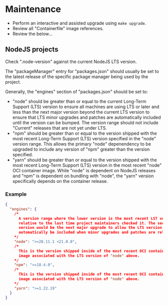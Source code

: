# Maintenance

- Perform an interactive and assisted upgrade using `make upgrade`.
- Review all "Containerfile" image references.
- Review the below...

## NodeJS projects

Check ".node-version" against the current NodeJS LTS version.

The "packageManager" entry for "packages.json" should usually be set to the latest release of the specific package manager being used by the project.

Generally, the "engines" section of "packages.json" should be set to:

- "node" should be greater than or equal to the current Long-Term Support (LTS) version to ensure all machines are using LTS or later and less than the next major version beyond the current LTS version to ensure that LTS minor upgrades and patches are automatically included until the version can be bumped. The version range should not include "Current" releases that are not yet under LTS.
- "npm" should be greater than or equal to the version shipped with the most recent Long-Term Support (LTS) version specified in the "node" version range. This allows the primary "node" depenendency to be upgraded to include any version of "npm" greater than the version specified.
- "yarn" should be greater than or equal to the version shipped with the most recent Long-Term Support (LTS) version in the most recent "node" OCI container image. While "node" is dependent on NodeJS releases and "npm" is dependent on bundling with "node", the "yarn" version specifically depends on the container release.

### Example

```json
{
  "engines": {
    /*
      A version range where the lower version is the most recent LST version
      relative to the last time project maintainers checked it. The second
      version would be the next major upgrade to allow the LTS version to
      automatically be included when minor upgrades and patches are released.
    */
    "node": ">=20.11.1 <21.0.0",
    /*
      This is the version shipped inside of the most recent OCI container
      image associated with the LTS version of "node" above.
    */
    "npm": ">=10.4.0",
    /*
      This is the version shipped inside of the most recent OCI container
      image associated with the LTS version of "node" above.
    */
    "yarn": ">=1.22.19"
  }
}
```
